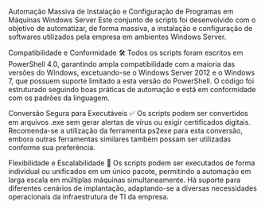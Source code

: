 Automação Massiva de Instalação e Configuração de Programas em Máquinas Windows Server
Este conjunto de scripts foi desenvolvido com o objetivo de automatizar, de forma massiva, a instalação e configuração de softwares utilizados pela empresa em ambientes Windows Server.

Compatibilidade e Conformidade 🛠️
Todos os scripts foram escritos em PowerShell 4.0, garantindo ampla compatibilidade com a maioria das versões do Windows, excetuando-se o Windows Server 2012 e o Windows 7, que possuem suporte limitado a esta versão do PowerShell.
O código foi estruturado seguindo boas práticas de automação e está em conformidade com os padrões da linguagem.

Conversão Segura para Executáveis ✅
Os scripts podem ser convertidos em arquivos .exe sem gerar alertas de vírus ou exigir certificados digitais.
Recomenda-se a utilização da ferramenta ps2exe para esta conversão, embora outras ferramentas similares também possam ser utilizadas conforme sua preferência.

Flexibilidade e Escalabilidade 🏢
Os scripts podem ser executados de forma individual ou unificados em um único pacote, permitindo a automação em larga escala em múltiplas máquinas simultaneamente.
Há suporte para diferentes cenários de implantação, adaptando-se a diversas necessidades operacionais da infraestrutura de TI da empresa.
